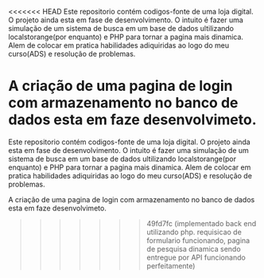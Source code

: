 <<<<<<< HEAD
Este repositorio contém codigos-fonte de uma loja digital. O projeto ainda esta em fase de desenvolvimento. O intuito é fazer uma simulação
de um sistema de busca em um base de dados ultilizando localstorange(por enquanto) e PHP para tornar a pagina mais dinamica. Alem de colocar
em pratica habilidades adiquiridas ao logo do meu curso(ADS) e resolução de problemas.

A criação de uma pagina de login com armazenamento no banco de dados esta em faze desenvolvimeto.
=======
Este repositorio contém codigos-fonte de uma loja digital. O projeto ainda esta em fase de desenvolvimento. O intuito é fazer uma simulação
de um sistema de busca em um base de dados ultilizando localstorange(por enquanto) e PHP para tornar a pagina mais dinamica. Alem de colocar
em pratica habilidades adiquiridas ao logo do meu curso(ADS) e resolução de problemas.

A criação de uma pagina de login com armazenamento no banco de dados esta em faze desenvolvimeto.
>>>>>>> 49fd7fc (implementado back end utilizando php. requisicao de formulario funcionando, pagina de pesquisa dinamica sendo entregue por API funcionando perfeitamente)
